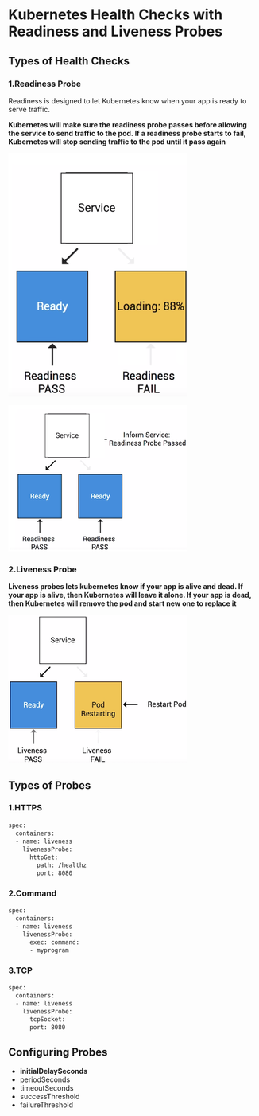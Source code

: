 # Kubernetes Health Checks with Readiness and Liveness Probes 

## Types of Health Checks

### 1.Readiness Probe

Readiness is designed to let Kubernetes know when your app is ready to serve traffic. 

**Kubernetes will make sure the readiness probe passes before allowing the service to send traffic to the pod. If a readiness probe starts to fail, Kubernetes will stop sending traffic to the pod until it pass again**

![Alt Image Text](images/bp/3_1.jpg "Body image")

![Alt Image Text](images/bp/3_2.jpg "Body image")


### 2.Liveness Probe

**Liveness probes lets kubernetes know if your app is alive and dead. If your app is alive, then Kubernetes will leave it alone. If your app is dead, then Kubernetes will remove the pod and start new one to replace it**

![Alt Image Text](images/bp/3_3.jpg "Body image")

## Types of Probes

### 1.HTTPS

```
spec: 
  containers:
  - name: liveness 
    livenessProbe: 
      httpGet: 
        path: /healthz 
        port: 8080 
```

### 2.Command

```
spec: 
  containers: 
  - name: liveness 
    livenessProbe: 
      exec: command: 
      - myprogram 
```

### 3.TCP

```
spec: 
  containers: 
  - name: liveness 
    livenessProbe: 
      tcpSocket: 
      port: 8080 
```


## Configuring Probes


* **initialDelaySeconds** 
* periodSeconds 
* timeoutSeconds 
* successThreshold 
* failureThreshold 













